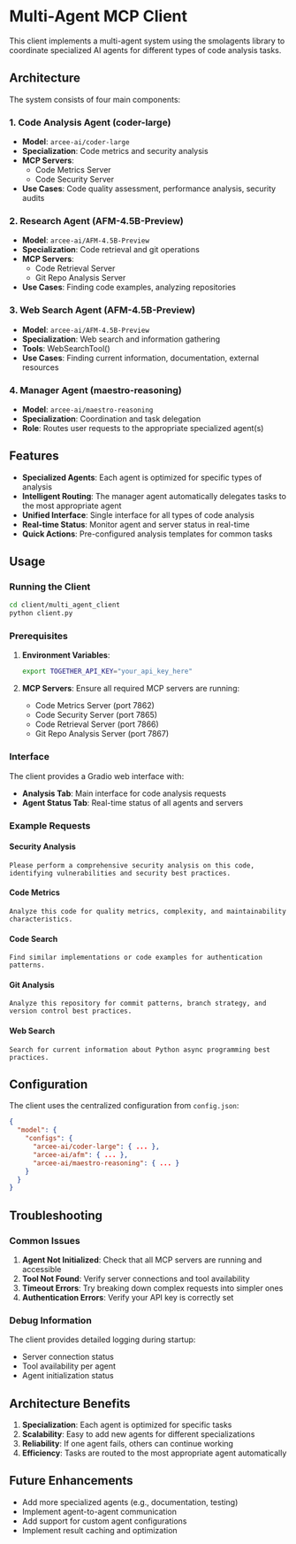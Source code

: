 # Multi-Agent MCP Client

This client implements a multi-agent system using the smolagents library to coordinate specialized AI agents for different types of code analysis tasks.

## Architecture

The system consists of four main components:

### 1. Code Analysis Agent (coder-large)
- **Model**: `arcee-ai/coder-large`
- **Specialization**: Code metrics and security analysis
- **MCP Servers**:
  - Code Metrics Server
  - Code Security Server
- **Use Cases**: Code quality assessment, performance analysis, security audits

### 2. Research Agent (AFM-4.5B-Preview)
- **Model**: `arcee-ai/AFM-4.5B-Preview`
- **Specialization**: Code retrieval and git operations
- **MCP Servers**:
  - Code Retrieval Server
  - Git Repo Analysis Server
- **Use Cases**: Finding code examples, analyzing repositories

### 3. Web Search Agent (AFM-4.5B-Preview)
- **Model**: `arcee-ai/AFM-4.5B-Preview`
- **Specialization**: Web search and information gathering
- **Tools**: WebSearchTool()
- **Use Cases**: Finding current information, documentation, external resources

### 4. Manager Agent (maestro-reasoning)
- **Model**: `arcee-ai/maestro-reasoning`
- **Specialization**: Coordination and task delegation
- **Role**: Routes user requests to the appropriate specialized agent(s)

## Features

- **Specialized Agents**: Each agent is optimized for specific types of analysis
- **Intelligent Routing**: The manager agent automatically delegates tasks to the most appropriate agent
- **Unified Interface**: Single interface for all types of code analysis
- **Real-time Status**: Monitor agent and server status in real-time
- **Quick Actions**: Pre-configured analysis templates for common tasks

## Usage

### Running the Client

```bash
cd client/multi_agent_client
python client.py
```

### Prerequisites

1. **Environment Variables**:
   ```bash
   export TOGETHER_API_KEY="your_api_key_here"
   ```

2. **MCP Servers**: Ensure all required MCP servers are running:
   - Code Metrics Server (port 7862)
   - Code Security Server (port 7865)
   - Code Retrieval Server (port 7866)
   - Git Repo Analysis Server (port 7867)

### Interface

The client provides a Gradio web interface with:

- **Analysis Tab**: Main interface for code analysis requests
- **Agent Status Tab**: Real-time status of all agents and servers

### Example Requests

#### Security Analysis
```
Please perform a comprehensive security analysis on this code, identifying vulnerabilities and security best practices.
```

#### Code Metrics
```
Analyze this code for quality metrics, complexity, and maintainability characteristics.
```

#### Code Search
```
Find similar implementations or code examples for authentication patterns.
```

#### Git Analysis
```
Analyze this repository for commit patterns, branch strategy, and version control best practices.
```

#### Web Search
```
Search for current information about Python async programming best practices.
```

## Configuration

The client uses the centralized configuration from `config.json`:

```json
{
  "model": {
    "configs": {
      "arcee-ai/coder-large": { ... },
      "arcee-ai/afm": { ... },
      "arcee-ai/maestro-reasoning": { ... }
    }
  }
}
```

## Troubleshooting

### Common Issues

1. **Agent Not Initialized**: Check that all MCP servers are running and accessible
2. **Tool Not Found**: Verify server connections and tool availability
3. **Timeout Errors**: Try breaking down complex requests into simpler ones
4. **Authentication Errors**: Verify your API key is correctly set

### Debug Information

The client provides detailed logging during startup:
- Server connection status
- Tool availability per agent
- Agent initialization status

## Architecture Benefits

1. **Specialization**: Each agent is optimized for specific tasks
2. **Scalability**: Easy to add new agents for different specializations
3. **Reliability**: If one agent fails, others can continue working
4. **Efficiency**: Tasks are routed to the most appropriate agent automatically

## Future Enhancements

- Add more specialized agents (e.g., documentation, testing)
- Implement agent-to-agent communication
- Add support for custom agent configurations
- Implement result caching and optimization

